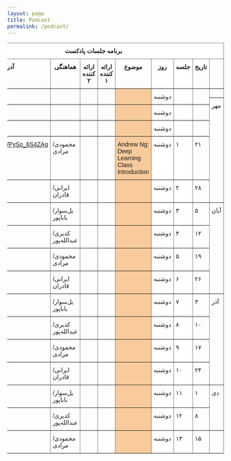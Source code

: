 ```yaml
---
layout: page
title: Podcast
permalink: /podcast/
---
```


<table dir=rtl style="border-collapse:collapse;border-spacing:0" class="tg"><thead><tr><th style="background-color:#FFF;border-color:inherit;border-style:solid;border-width:1px;font-family:Tahoma, Geneva, sans-serif !important;;font-size:14px;font-weight:bold;overflow:hidden;padding:10px 5px;text-align:center;vertical-align:top;word-break:normal" colspan="9"><span style="font-weight:bold;background-color:#FFF">برنامه جلسات پادکست</span></th></tr></thead><tbody><tr><td style="border-color:inherit;border-style:solid;border-width:1px;font-family:Tahoma, Geneva, sans-serif !important;;font-size:14px;overflow:hidden;padding:10px 5px;text-align:left;vertical-align:top;word-break:normal"></td><td style="border-color:inherit;border-style:solid;border-width:1px;font-family:Tahoma, Geneva, sans-serif !important;;font-size:14px;font-weight:bold;overflow:hidden;padding:10px 5px;text-align:center;vertical-align:top;word-break:normal"><span style="font-weight:bold">تاریخ</span></td><td style="background-color:#FFF;border-color:inherit;border-style:solid;border-width:1px;font-family:Tahoma, Geneva, sans-serif !important;;font-size:14px;font-weight:bold;overflow:hidden;padding:10px 5px;text-align:center;vertical-align:top;word-break:normal"><span style="font-weight:bold;background-color:#FFF">جلسه</span></td><td style="background-color:#FFF;border-color:inherit;border-style:solid;border-width:1px;font-family:Tahoma, Geneva, sans-serif !important;;font-size:14px;font-weight:bold;overflow:hidden;padding:10px 5px;text-align:center;vertical-align:top;word-break:normal"><span style="font-weight:bold;background-color:#FFF">روز</span></td><td style="border-color:inherit;border-style:solid;border-width:1px;font-family:Tahoma, Geneva, sans-serif !important;;font-size:14px;font-weight:bold;overflow:hidden;padding:10px 5px;text-align:center;vertical-align:top;word-break:normal"><span style="font-weight:bold">موضوع</span></td><td style="border-color:inherit;border-style:solid;border-width:1px;font-family:Tahoma, Geneva, sans-serif !important;;font-size:14px;font-weight:bold;overflow:hidden;padding:10px 5px;text-align:center;vertical-align:top;word-break:normal"><span style="font-weight:bold">ارائه کننده ۱</span></td><td style="border-color:inherit;border-style:solid;border-width:1px;font-family:Tahoma, Geneva, sans-serif !important;;font-size:14px;font-weight:bold;overflow:hidden;padding:10px 5px;text-align:center;vertical-align:top;word-break:normal"><span style="font-weight:bold">ارائه کننده ۲</span></td><td style="border-color:inherit;border-style:solid;border-width:1px;font-family:Tahoma, Geneva, sans-serif !important;;font-size:14px;font-weight:bold;overflow:hidden;padding:10px 5px;text-align:center;vertical-align:top;word-break:normal"><span style="font-weight:bold">هماهنگی</span></td><td style="border-color:inherit;border-style:solid;border-width:1px;font-family:Tahoma, Geneva, sans-serif !important;;font-size:14px;font-weight:bold;overflow:hidden;padding:10px 5px;text-align:center;vertical-align:top;word-break:normal"><span style="font-weight:bold">آدرس</span></td></tr><tr><td style="border-color:inherit;border-style:solid;border-width:1px;font-family:Tahoma, Geneva, sans-serif !important;;font-size:14px;overflow:hidden;padding:10px 5px;text-align:left;vertical-align:top;word-break:normal"></td><td style="border-color:inherit;border-style:solid;border-width:1px;font-family:Tahoma, Geneva, sans-serif !important;;font-size:14px;overflow:hidden;padding:10px 5px;text-align:left;vertical-align:top;word-break:normal" rowspan="2"></td><td style="background-color:#FFF;border-color:inherit;border-style:solid;border-width:1px;font-family:Tahoma, Geneva, sans-serif !important;;font-size:14px;overflow:hidden;padding:10px 5px;text-align:left;vertical-align:top;word-break:normal" rowspan="2"></td><td style="background-color:#FFF;border-color:inherit;border-style:solid;border-width:1px;font-family:Tahoma, Geneva, sans-serif !important;;font-size:14px;overflow:hidden;padding:10px 5px;text-align:left;vertical-align:top;word-break:normal" rowspan="2">دوشنبه</td><td style="background-color:#F9CB9C;border-color:inherit;border-style:solid;border-width:1px;font-family:Tahoma, Geneva, sans-serif !important;;font-size:14px;overflow:hidden;padding:10px 5px;text-align:left;vertical-align:top;word-break:normal" rowspan="2"></td><td style="border-color:inherit;border-style:solid;border-width:1px;font-family:Tahoma, Geneva, sans-serif !important;;font-size:14px;overflow:hidden;padding:10px 5px;text-align:left;vertical-align:top;word-break:normal" rowspan="2"></td><td style="border-color:inherit;border-style:solid;border-width:1px;font-family:Tahoma, Geneva, sans-serif !important;;font-size:14px;overflow:hidden;padding:10px 5px;text-align:left;vertical-align:top;word-break:normal" rowspan="2"></td><td style="border-color:inherit;border-style:solid;border-width:1px;font-family:Tahoma, Geneva, sans-serif !important;;font-size:14px;overflow:hidden;padding:10px 5px;text-align:left;vertical-align:top;word-break:normal" rowspan="2"></td><td style="border-color:inherit;border-style:solid;border-width:1px;font-family:Tahoma, Geneva, sans-serif !important;;font-size:14px;overflow:hidden;padding:10px 5px;text-align:left;vertical-align:top;word-break:normal" rowspan="2"></td></tr><tr><td style="border-color:inherit;border-style:solid;border-width:1px;font-family:Tahoma, Geneva, sans-serif !important;;font-size:14px;overflow:hidden;padding:10px 5px;text-align:left;vertical-align:top;word-break:normal" rowspan="9">مهر</td></tr><tr><td style="border-color:inherit;border-style:solid;border-width:1px;font-family:Tahoma, Geneva, sans-serif !important;;font-size:14px;overflow:hidden;padding:10px 5px;text-align:left;vertical-align:top;word-break:normal" rowspan="2"></td><td style="background-color:#FFF;border-color:inherit;border-style:solid;border-width:1px;font-family:Tahoma, Geneva, sans-serif !important;;font-size:14px;overflow:hidden;padding:10px 5px;text-align:left;vertical-align:top;word-break:normal" rowspan="2"></td><td style="background-color:#FFF;border-color:inherit;border-style:solid;border-width:1px;font-family:Tahoma, Geneva, sans-serif !important;;font-size:14px;overflow:hidden;padding:10px 5px;text-align:left;vertical-align:top;word-break:normal" rowspan="2">دوشنبه</td><td style="background-color:#F9CB9C;border-color:inherit;border-style:solid;border-width:1px;font-family:Tahoma, Geneva, sans-serif !important;;font-size:14px;overflow:hidden;padding:10px 5px;text-align:left;vertical-align:top;word-break:normal" rowspan="2"></td><td style="border-color:inherit;border-style:solid;border-width:1px;font-family:Tahoma, Geneva, sans-serif !important;;font-size:14px;overflow:hidden;padding:10px 5px;text-align:left;vertical-align:top;word-break:normal" rowspan="2"></td><td style="border-color:inherit;border-style:solid;border-width:1px;font-family:Tahoma, Geneva, sans-serif !important;;font-size:14px;overflow:hidden;padding:10px 5px;text-align:left;vertical-align:top;word-break:normal" rowspan="2"></td><td style="border-color:inherit;border-style:solid;border-width:1px;font-family:Tahoma, Geneva, sans-serif !important;;font-size:14px;overflow:hidden;padding:10px 5px;text-align:left;vertical-align:top;word-break:normal" rowspan="2"></td><td style="border-color:inherit;border-style:solid;border-width:1px;font-family:Tahoma, Geneva, sans-serif !important;;font-size:14px;overflow:hidden;padding:10px 5px;text-align:left;vertical-align:top;word-break:normal" rowspan="2"></td></tr><tr></tr><tr><td style="border-color:inherit;border-style:solid;border-width:1px;font-family:Tahoma, Geneva, sans-serif !important;;font-size:14px;overflow:hidden;padding:10px 5px;text-align:left;vertical-align:top;word-break:normal" rowspan="2"></td><td style="background-color:#FFF;border-color:inherit;border-style:solid;border-width:1px;font-family:Tahoma, Geneva, sans-serif !important;;font-size:14px;overflow:hidden;padding:10px 5px;text-align:left;vertical-align:top;word-break:normal" rowspan="2"></td><td style="background-color:#FFF;border-color:inherit;border-style:solid;border-width:1px;font-family:Tahoma, Geneva, sans-serif !important;;font-size:14px;overflow:hidden;padding:10px 5px;text-align:left;vertical-align:top;word-break:normal" rowspan="2">دوشنبه</td><td style="background-color:#F9CB9C;border-color:inherit;border-style:solid;border-width:1px;font-family:Tahoma, Geneva, sans-serif !important;;font-size:14px;overflow:hidden;padding:10px 5px;text-align:left;vertical-align:top;word-break:normal" rowspan="2"></td><td style="border-color:inherit;border-style:solid;border-width:1px;font-family:Tahoma, Geneva, sans-serif !important;;font-size:14px;overflow:hidden;padding:10px 5px;text-align:left;vertical-align:top;word-break:normal" rowspan="2"></td><td style="border-color:inherit;border-style:solid;border-width:1px;font-family:Tahoma, Geneva, sans-serif !important;;font-size:14px;overflow:hidden;padding:10px 5px;text-align:left;vertical-align:top;word-break:normal" rowspan="2"></td><td style="border-color:inherit;border-style:solid;border-width:1px;font-family:Tahoma, Geneva, sans-serif !important;;font-size:14px;overflow:hidden;padding:10px 5px;text-align:left;vertical-align:top;word-break:normal" rowspan="2"></td><td style="border-color:inherit;border-style:solid;border-width:1px;font-family:Tahoma, Geneva, sans-serif !important;;font-size:14px;overflow:hidden;padding:10px 5px;text-align:left;vertical-align:top;word-break:normal" rowspan="2"></td></tr><tr></tr><tr><td style="border-color:inherit;border-style:solid;border-width:1px;font-family:Tahoma, Geneva, sans-serif !important;;font-size:14px;overflow:hidden;padding:10px 5px;text-align:left;vertical-align:top;word-break:normal" rowspan="2">۲۱</td><td style="background-color:#FFF;border-color:inherit;border-style:solid;border-width:1px;font-family:Tahoma, Geneva, sans-serif !important;;font-size:14px;overflow:hidden;padding:10px 5px;text-align:left;vertical-align:top;word-break:normal" rowspan="2">۱</td><td style="background-color:#FFF;border-color:inherit;border-style:solid;border-width:1px;font-family:Tahoma, Geneva, sans-serif !important;;font-size:14px;overflow:hidden;padding:10px 5px;text-align:left;vertical-align:top;word-break:normal" rowspan="2">دوشنبه</td><td style="background-color:#F9CB9C;border-color:inherit;border-style:solid;border-width:1px;font-family:Tahoma, Geneva, sans-serif !important;;font-size:14px;overflow:hidden;padding:10px 5px;text-align:left;vertical-align:top;word-break:normal" rowspan="2">Andrew Ng: Deep Learning Class Introduction </td><td style="border-color:inherit;border-style:solid;border-width:1px;font-family:Tahoma, Geneva, sans-serif !important;;font-size:14px;overflow:hidden;padding:10px 5px;text-align:left;vertical-align:top;word-break:normal" rowspan="2"></td><td style="border-color:inherit;border-style:solid;border-width:1px;font-family:Tahoma, Geneva, sans-serif !important;;font-size:14px;overflow:hidden;padding:10px 5px;text-align:left;vertical-align:top;word-break:normal" rowspan="2"></td><td style="border-color:inherit;border-style:solid;border-width:1px;font-family:Tahoma, Geneva, sans-serif !important;;font-size:14px;overflow:hidden;padding:10px 5px;text-align:left;vertical-align:top;word-break:normal" rowspan="2">محمودی/مرادی</td><td style="border-color:inherit;border-style:solid;border-width:1px;color:#00E;font-family:Tahoma, Geneva, sans-serif !important;;font-size:14px;overflow:hidden;padding:10px 5px;text-align:center;text-decoration:underline;vertical-align:top;word-break:normal" rowspan="2"><a href="https://youtu.be/PySo_6S4ZAg">https://youtu.be/PySo_6S4ZAg</a></td></tr><tr></tr><tr><td style="border-color:inherit;border-style:solid;border-width:1px;font-family:Tahoma, Geneva, sans-serif !important;;font-size:14px;overflow:hidden;padding:10px 5px;text-align:left;vertical-align:top;word-break:normal" rowspan="2">۲۸</td><td style="background-color:#FFF;border-color:inherit;border-style:solid;border-width:1px;font-family:Tahoma, Geneva, sans-serif !important;;font-size:14px;overflow:hidden;padding:10px 5px;text-align:left;vertical-align:top;word-break:normal" rowspan="2">۲</td><td style="background-color:#FFF;border-color:inherit;border-style:solid;border-width:1px;font-family:Tahoma, Geneva, sans-serif !important;;font-size:14px;overflow:hidden;padding:10px 5px;text-align:left;vertical-align:top;word-break:normal" rowspan="2">دوشنبه</td><td style="background-color:#F9CB9C;border-color:inherit;border-style:solid;border-width:1px;font-family:Tahoma, Geneva, sans-serif !important;;font-size:14px;overflow:hidden;padding:10px 5px;text-align:left;vertical-align:top;word-break:normal" rowspan="2"></td><td style="border-color:inherit;border-style:solid;border-width:1px;font-family:Tahoma, Geneva, sans-serif !important;;font-size:14px;overflow:hidden;padding:10px 5px;text-align:left;vertical-align:top;word-break:normal" rowspan="2"></td><td style="border-color:inherit;border-style:solid;border-width:1px;font-family:Tahoma, Geneva, sans-serif !important;;font-size:14px;overflow:hidden;padding:10px 5px;text-align:left;vertical-align:top;word-break:normal" rowspan="2"></td><td style="border-color:inherit;border-style:solid;border-width:1px;font-family:Tahoma, Geneva, sans-serif !important;;font-size:14px;overflow:hidden;padding:10px 5px;text-align:left;vertical-align:top;word-break:normal" rowspan="2">ایرانی/قادران</td><td style="border-color:inherit;border-style:solid;border-width:1px;font-family:Tahoma, Geneva, sans-serif !important;;font-size:14px;overflow:hidden;padding:10px 5px;text-align:left;vertical-align:top;word-break:normal" rowspan="2"></td></tr><tr></tr><tr><td style="border-color:inherit;border-style:solid;border-width:1px;font-family:Tahoma, Geneva, sans-serif !important;;font-size:14px;overflow:hidden;padding:10px 5px;text-align:left;vertical-align:top;word-break:normal" rowspan="8">آبان</td><td style="border-color:inherit;border-style:solid;border-width:1px;font-family:Tahoma, Geneva, sans-serif !important;;font-size:14px;overflow:hidden;padding:10px 5px;text-align:left;vertical-align:top;word-break:normal" rowspan="2">۵</td><td style="background-color:#FFF;border-color:inherit;border-style:solid;border-width:1px;font-family:Tahoma, Geneva, sans-serif !important;;font-size:14px;overflow:hidden;padding:10px 5px;text-align:left;vertical-align:top;word-break:normal" rowspan="2">۳</td><td style="background-color:#FFF;border-color:inherit;border-style:solid;border-width:1px;font-family:Tahoma, Geneva, sans-serif !important;;font-size:14px;overflow:hidden;padding:10px 5px;text-align:left;vertical-align:top;word-break:normal" rowspan="2">دوشنبه</td><td style="background-color:#F9CB9C;border-color:inherit;border-style:solid;border-width:1px;font-family:Tahoma, Geneva, sans-serif !important;;font-size:14px;overflow:hidden;padding:10px 5px;text-align:left;vertical-align:top;word-break:normal" rowspan="2"></td><td style="border-color:inherit;border-style:solid;border-width:1px;font-family:Tahoma, Geneva, sans-serif !important;;font-size:14px;overflow:hidden;padding:10px 5px;text-align:left;vertical-align:top;word-break:normal" rowspan="2"></td><td style="border-color:inherit;border-style:solid;border-width:1px;font-family:Tahoma, Geneva, sans-serif !important;;font-size:14px;overflow:hidden;padding:10px 5px;text-align:left;vertical-align:top;word-break:normal" rowspan="2"></td><td style="border-color:inherit;border-style:solid;border-width:1px;font-family:Tahoma, Geneva, sans-serif !important;;font-size:14px;overflow:hidden;padding:10px 5px;text-align:left;vertical-align:top;word-break:normal" rowspan="2">یل‌سوار/باباپور</td><td style="border-color:inherit;border-style:solid;border-width:1px;font-family:Tahoma, Geneva, sans-serif !important;;font-size:14px;overflow:hidden;padding:10px 5px;text-align:left;vertical-align:top;word-break:normal" rowspan="2"></td></tr><tr></tr><tr><td style="border-color:inherit;border-style:solid;border-width:1px;font-family:Tahoma, Geneva, sans-serif !important;;font-size:14px;overflow:hidden;padding:10px 5px;text-align:left;vertical-align:top;word-break:normal" rowspan="2">۱۲</td><td style="background-color:#FFF;border-color:inherit;border-style:solid;border-width:1px;font-family:Tahoma, Geneva, sans-serif !important;;font-size:14px;overflow:hidden;padding:10px 5px;text-align:left;vertical-align:top;word-break:normal" rowspan="2">۴</td><td style="background-color:#FFF;border-color:inherit;border-style:solid;border-width:1px;font-family:Tahoma, Geneva, sans-serif !important;;font-size:14px;overflow:hidden;padding:10px 5px;text-align:left;vertical-align:top;word-break:normal" rowspan="2">دوشنبه</td><td style="background-color:#F9CB9C;border-color:inherit;border-style:solid;border-width:1px;font-family:Tahoma, Geneva, sans-serif !important;;font-size:14px;overflow:hidden;padding:10px 5px;text-align:left;vertical-align:top;word-break:normal" rowspan="2"></td><td style="border-color:inherit;border-style:solid;border-width:1px;font-family:Tahoma, Geneva, sans-serif !important;;font-size:14px;overflow:hidden;padding:10px 5px;text-align:left;vertical-align:top;word-break:normal" rowspan="2"></td><td style="border-color:inherit;border-style:solid;border-width:1px;font-family:Tahoma, Geneva, sans-serif !important;;font-size:14px;overflow:hidden;padding:10px 5px;text-align:left;vertical-align:top;word-break:normal" rowspan="2"></td><td style="border-color:inherit;border-style:solid;border-width:1px;font-family:Tahoma, Geneva, sans-serif !important;;font-size:14px;overflow:hidden;padding:10px 5px;text-align:left;vertical-align:top;word-break:normal" rowspan="2">کدیری/عبدالله‌پور</td><td style="border-color:inherit;border-style:solid;border-width:1px;font-family:Tahoma, Geneva, sans-serif !important;;font-size:14px;overflow:hidden;padding:10px 5px;text-align:left;vertical-align:top;word-break:normal" rowspan="2"></td></tr><tr></tr><tr><td style="border-color:inherit;border-style:solid;border-width:1px;font-family:Tahoma, Geneva, sans-serif !important;;font-size:14px;overflow:hidden;padding:10px 5px;text-align:left;vertical-align:top;word-break:normal" rowspan="2">۱۹</td><td style="background-color:#FFF;border-color:inherit;border-style:solid;border-width:1px;font-family:Tahoma, Geneva, sans-serif !important;;font-size:14px;overflow:hidden;padding:10px 5px;text-align:left;vertical-align:top;word-break:normal" rowspan="2">۵</td><td style="background-color:#FFF;border-color:inherit;border-style:solid;border-width:1px;font-family:Tahoma, Geneva, sans-serif !important;;font-size:14px;overflow:hidden;padding:10px 5px;text-align:left;vertical-align:top;word-break:normal" rowspan="2">دوشنبه</td><td style="background-color:#F9CB9C;border-color:inherit;border-style:solid;border-width:1px;font-family:Tahoma, Geneva, sans-serif !important;;font-size:14px;overflow:hidden;padding:10px 5px;text-align:left;vertical-align:top;word-break:normal" rowspan="2"></td><td style="border-color:inherit;border-style:solid;border-width:1px;font-family:Tahoma, Geneva, sans-serif !important;;font-size:14px;overflow:hidden;padding:10px 5px;text-align:left;vertical-align:top;word-break:normal" rowspan="2"></td><td style="border-color:inherit;border-style:solid;border-width:1px;font-family:Tahoma, Geneva, sans-serif !important;;font-size:14px;overflow:hidden;padding:10px 5px;text-align:left;vertical-align:top;word-break:normal" rowspan="2"></td><td style="border-color:inherit;border-style:solid;border-width:1px;font-family:Tahoma, Geneva, sans-serif !important;;font-size:14px;overflow:hidden;padding:10px 5px;text-align:left;vertical-align:top;word-break:normal" rowspan="2">محمودی/مرادی</td><td style="border-color:inherit;border-style:solid;border-width:1px;font-family:Tahoma, Geneva, sans-serif !important;;font-size:14px;overflow:hidden;padding:10px 5px;text-align:left;vertical-align:top;word-break:normal" rowspan="2"></td></tr><tr></tr><tr><td style="border-color:inherit;border-style:solid;border-width:1px;font-family:Tahoma, Geneva, sans-serif !important;;font-size:14px;overflow:hidden;padding:10px 5px;text-align:left;vertical-align:top;word-break:normal" rowspan="2">۲۶</td><td style="background-color:#FFF;border-color:inherit;border-style:solid;border-width:1px;font-family:Tahoma, Geneva, sans-serif !important;;font-size:14px;overflow:hidden;padding:10px 5px;text-align:left;vertical-align:top;word-break:normal" rowspan="2">۶</td><td style="background-color:#FFF;border-color:inherit;border-style:solid;border-width:1px;font-family:Tahoma, Geneva, sans-serif !important;;font-size:14px;overflow:hidden;padding:10px 5px;text-align:left;vertical-align:top;word-break:normal" rowspan="2">دوشنبه</td><td style="background-color:#F9CB9C;border-color:inherit;border-style:solid;border-width:1px;font-family:Tahoma, Geneva, sans-serif !important;;font-size:14px;overflow:hidden;padding:10px 5px;text-align:left;vertical-align:top;word-break:normal" rowspan="2"></td><td style="border-color:inherit;border-style:solid;border-width:1px;font-family:Tahoma, Geneva, sans-serif !important;;font-size:14px;overflow:hidden;padding:10px 5px;text-align:left;vertical-align:top;word-break:normal" rowspan="2"></td><td style="border-color:inherit;border-style:solid;border-width:1px;font-family:Tahoma, Geneva, sans-serif !important;;font-size:14px;overflow:hidden;padding:10px 5px;text-align:left;vertical-align:top;word-break:normal" rowspan="2"></td><td style="border-color:inherit;border-style:solid;border-width:1px;font-family:Tahoma, Geneva, sans-serif !important;;font-size:14px;overflow:hidden;padding:10px 5px;text-align:left;vertical-align:top;word-break:normal" rowspan="2">ایرانی/قادران</td><td style="border-color:inherit;border-style:solid;border-width:1px;font-family:Tahoma, Geneva, sans-serif !important;;font-size:14px;overflow:hidden;padding:10px 5px;text-align:left;vertical-align:top;word-break:normal" rowspan="2"></td></tr><tr></tr><tr><td style="border-color:inherit;border-style:solid;border-width:1px;font-family:Tahoma, Geneva, sans-serif !important;;font-size:14px;overflow:hidden;padding:10px 5px;text-align:left;vertical-align:top;word-break:normal" rowspan="9">آذر</td><td style="border-color:inherit;border-style:solid;border-width:1px;font-family:Tahoma, Geneva, sans-serif !important;;font-size:14px;overflow:hidden;padding:10px 5px;text-align:left;vertical-align:top;word-break:normal" rowspan="2">۳</td><td style="background-color:#FFF;border-color:inherit;border-style:solid;border-width:1px;font-family:Tahoma, Geneva, sans-serif !important;;font-size:14px;overflow:hidden;padding:10px 5px;text-align:left;vertical-align:top;word-break:normal" rowspan="2">۷</td><td style="background-color:#FFF;border-color:inherit;border-style:solid;border-width:1px;font-family:Tahoma, Geneva, sans-serif !important;;font-size:14px;overflow:hidden;padding:10px 5px;text-align:left;vertical-align:top;word-break:normal" rowspan="2">دوشنبه</td><td style="background-color:#F9CB9C;border-color:inherit;border-style:solid;border-width:1px;font-family:Tahoma, Geneva, sans-serif !important;;font-size:14px;overflow:hidden;padding:10px 5px;text-align:left;vertical-align:top;word-break:normal" rowspan="2"></td><td style="border-color:inherit;border-style:solid;border-width:1px;font-family:Tahoma, Geneva, sans-serif !important;;font-size:14px;overflow:hidden;padding:10px 5px;text-align:left;vertical-align:top;word-break:normal" rowspan="2"></td><td style="border-color:inherit;border-style:solid;border-width:1px;font-family:Tahoma, Geneva, sans-serif !important;;font-size:14px;overflow:hidden;padding:10px 5px;text-align:left;vertical-align:top;word-break:normal" rowspan="2"></td><td style="border-color:inherit;border-style:solid;border-width:1px;font-family:Tahoma, Geneva, sans-serif !important;;font-size:14px;overflow:hidden;padding:10px 5px;text-align:left;vertical-align:top;word-break:normal" rowspan="2">یل‌سوار/باباپور</td><td style="border-color:inherit;border-style:solid;border-width:1px;font-family:Tahoma, Geneva, sans-serif !important;;font-size:14px;overflow:hidden;padding:10px 5px;text-align:left;vertical-align:top;word-break:normal" rowspan="2"></td></tr><tr></tr><tr><td style="border-color:inherit;border-style:solid;border-width:1px;font-family:Tahoma, Geneva, sans-serif !important;;font-size:14px;overflow:hidden;padding:10px 5px;text-align:left;vertical-align:top;word-break:normal" rowspan="2">۱۰</td><td style="background-color:#FFF;border-color:inherit;border-style:solid;border-width:1px;font-family:Tahoma, Geneva, sans-serif !important;;font-size:14px;overflow:hidden;padding:10px 5px;text-align:left;vertical-align:top;word-break:normal" rowspan="2">۸</td><td style="background-color:#FFF;border-color:inherit;border-style:solid;border-width:1px;font-family:Tahoma, Geneva, sans-serif !important;;font-size:14px;overflow:hidden;padding:10px 5px;text-align:left;vertical-align:top;word-break:normal" rowspan="2">دوشنبه</td><td style="background-color:#F9CB9C;border-color:inherit;border-style:solid;border-width:1px;font-family:Tahoma, Geneva, sans-serif !important;;font-size:14px;overflow:hidden;padding:10px 5px;text-align:left;vertical-align:top;word-break:normal" rowspan="2"></td><td style="border-color:inherit;border-style:solid;border-width:1px;font-family:Tahoma, Geneva, sans-serif !important;;font-size:14px;overflow:hidden;padding:10px 5px;text-align:left;vertical-align:top;word-break:normal" rowspan="2"></td><td style="border-color:inherit;border-style:solid;border-width:1px;font-family:Tahoma, Geneva, sans-serif !important;;font-size:14px;overflow:hidden;padding:10px 5px;text-align:left;vertical-align:top;word-break:normal" rowspan="2"></td><td style="border-color:inherit;border-style:solid;border-width:1px;font-family:Tahoma, Geneva, sans-serif !important;;font-size:14px;overflow:hidden;padding:10px 5px;text-align:left;vertical-align:top;word-break:normal" rowspan="2">کدیری/عبدالله‌پور</td><td style="border-color:inherit;border-style:solid;border-width:1px;font-family:Tahoma, Geneva, sans-serif !important;;font-size:14px;overflow:hidden;padding:10px 5px;text-align:left;vertical-align:top;word-break:normal" rowspan="2"></td></tr><tr></tr><tr><td style="border-color:inherit;border-style:solid;border-width:1px;font-family:Tahoma, Geneva, sans-serif !important;;font-size:14px;overflow:hidden;padding:10px 5px;text-align:left;vertical-align:top;word-break:normal" rowspan="2">۱۷</td><td style="background-color:#FFF;border-color:inherit;border-style:solid;border-width:1px;font-family:Tahoma, Geneva, sans-serif !important;;font-size:14px;overflow:hidden;padding:10px 5px;text-align:left;vertical-align:top;word-break:normal" rowspan="2">۹</td><td style="background-color:#FFF;border-color:inherit;border-style:solid;border-width:1px;font-family:Tahoma, Geneva, sans-serif !important;;font-size:14px;overflow:hidden;padding:10px 5px;text-align:left;vertical-align:top;word-break:normal" rowspan="2">دوشنبه</td><td style="background-color:#F9CB9C;border-color:inherit;border-style:solid;border-width:1px;font-family:Tahoma, Geneva, sans-serif !important;;font-size:14px;overflow:hidden;padding:10px 5px;text-align:left;vertical-align:top;word-break:normal" rowspan="2"></td><td style="border-color:inherit;border-style:solid;border-width:1px;font-family:Tahoma, Geneva, sans-serif !important;;font-size:14px;overflow:hidden;padding:10px 5px;text-align:left;vertical-align:top;word-break:normal" rowspan="2"></td><td style="border-color:inherit;border-style:solid;border-width:1px;font-family:Tahoma, Geneva, sans-serif !important;;font-size:14px;overflow:hidden;padding:10px 5px;text-align:left;vertical-align:top;word-break:normal" rowspan="2"></td><td style="border-color:inherit;border-style:solid;border-width:1px;font-family:Tahoma, Geneva, sans-serif !important;;font-size:14px;overflow:hidden;padding:10px 5px;text-align:left;vertical-align:top;word-break:normal" rowspan="2">محمودی/مرادی</td><td style="border-color:inherit;border-style:solid;border-width:1px;font-family:Tahoma, Geneva, sans-serif !important;;font-size:14px;overflow:hidden;padding:10px 5px;text-align:left;vertical-align:top;word-break:normal" rowspan="2"></td></tr><tr></tr><tr><td style="border-color:inherit;border-style:solid;border-width:1px;font-family:Tahoma, Geneva, sans-serif !important;;font-size:14px;overflow:hidden;padding:10px 5px;text-align:left;vertical-align:top;word-break:normal" rowspan="2">۲۴</td><td style="background-color:#FFF;border-color:inherit;border-style:solid;border-width:1px;font-family:Tahoma, Geneva, sans-serif !important;;font-size:14px;overflow:hidden;padding:10px 5px;text-align:left;vertical-align:top;word-break:normal" rowspan="2">۱۰</td><td style="background-color:#FFF;border-color:inherit;border-style:solid;border-width:1px;font-family:Tahoma, Geneva, sans-serif !important;;font-size:14px;overflow:hidden;padding:10px 5px;text-align:left;vertical-align:top;word-break:normal" rowspan="2">دوشنبه</td><td style="background-color:#F9CB9C;border-color:inherit;border-style:solid;border-width:1px;font-family:Tahoma, Geneva, sans-serif !important;;font-size:14px;overflow:hidden;padding:10px 5px;text-align:left;vertical-align:top;word-break:normal" rowspan="2"></td><td style="border-color:inherit;border-style:solid;border-width:1px;font-family:Tahoma, Geneva, sans-serif !important;;font-size:14px;overflow:hidden;padding:10px 5px;text-align:left;vertical-align:top;word-break:normal" rowspan="2"></td><td style="border-color:inherit;border-style:solid;border-width:1px;font-family:Tahoma, Geneva, sans-serif !important;;font-size:14px;overflow:hidden;padding:10px 5px;text-align:left;vertical-align:top;word-break:normal" rowspan="2"></td><td style="border-color:inherit;border-style:solid;border-width:1px;font-family:Tahoma, Geneva, sans-serif !important;;font-size:14px;overflow:hidden;padding:10px 5px;text-align:left;vertical-align:top;word-break:normal" rowspan="2">ایرانی/قادران</td><td style="border-color:inherit;border-style:solid;border-width:1px;font-family:Tahoma, Geneva, sans-serif !important;;font-size:14px;overflow:hidden;padding:10px 5px;text-align:left;vertical-align:top;word-break:normal" rowspan="2"></td></tr><tr></tr><tr><td style="border-color:inherit;border-style:solid;border-width:1px;font-family:Tahoma, Geneva, sans-serif !important;;font-size:14px;overflow:hidden;padding:10px 5px;text-align:left;vertical-align:top;word-break:normal" rowspan="2">۱</td><td style="background-color:#FFF;border-color:inherit;border-style:solid;border-width:1px;font-family:Tahoma, Geneva, sans-serif !important;;font-size:14px;overflow:hidden;padding:10px 5px;text-align:left;vertical-align:top;word-break:normal" rowspan="2">۱۱</td><td style="background-color:#FFF;border-color:inherit;border-style:solid;border-width:1px;font-family:Tahoma, Geneva, sans-serif !important;;font-size:14px;overflow:hidden;padding:10px 5px;text-align:left;vertical-align:top;word-break:normal" rowspan="2">دوشنبه</td><td style="background-color:#F9CB9C;border-color:inherit;border-style:solid;border-width:1px;font-family:Tahoma, Geneva, sans-serif !important;;font-size:14px;overflow:hidden;padding:10px 5px;text-align:left;vertical-align:top;word-break:normal" rowspan="2"></td><td style="border-color:inherit;border-style:solid;border-width:1px;font-family:Tahoma, Geneva, sans-serif !important;;font-size:14px;overflow:hidden;padding:10px 5px;text-align:left;vertical-align:top;word-break:normal" rowspan="2"></td><td style="border-color:inherit;border-style:solid;border-width:1px;font-family:Tahoma, Geneva, sans-serif !important;;font-size:14px;overflow:hidden;padding:10px 5px;text-align:left;vertical-align:top;word-break:normal" rowspan="2"></td><td style="border-color:inherit;border-style:solid;border-width:1px;font-family:Tahoma, Geneva, sans-serif !important;;font-size:14px;overflow:hidden;padding:10px 5px;text-align:left;vertical-align:top;word-break:normal" rowspan="2">یل‌سوار/باباپور</td><td style="border-color:inherit;border-style:solid;border-width:1px;font-family:Tahoma, Geneva, sans-serif !important;;font-size:14px;overflow:hidden;padding:10px 5px;text-align:left;vertical-align:top;word-break:normal" rowspan="2"></td></tr><tr><td style="border-color:inherit;border-style:solid;border-width:1px;font-family:Tahoma, Geneva, sans-serif !important;;font-size:14px;overflow:hidden;padding:10px 5px;text-align:left;vertical-align:top;word-break:normal" rowspan="4">دی</td></tr><tr><td style="border-color:inherit;border-style:solid;border-width:1px;font-family:Tahoma, Geneva, sans-serif !important;;font-size:14px;overflow:hidden;padding:10px 5px;text-align:left;vertical-align:top;word-break:normal" rowspan="2">۸</td><td style="background-color:#FFF;border-color:inherit;border-style:solid;border-width:1px;font-family:Tahoma, Geneva, sans-serif !important;;font-size:14px;overflow:hidden;padding:10px 5px;text-align:left;vertical-align:top;word-break:normal" rowspan="2">۱۲</td><td style="background-color:#FFF;border-color:inherit;border-style:solid;border-width:1px;font-family:Tahoma, Geneva, sans-serif !important;;font-size:14px;overflow:hidden;padding:10px 5px;text-align:left;vertical-align:top;word-break:normal" rowspan="2">دوشنبه</td><td style="background-color:#F9CB9C;border-color:inherit;border-style:solid;border-width:1px;font-family:Tahoma, Geneva, sans-serif !important;;font-size:14px;overflow:hidden;padding:10px 5px;text-align:left;vertical-align:top;word-break:normal" rowspan="2"></td><td style="border-color:inherit;border-style:solid;border-width:1px;font-family:Tahoma, Geneva, sans-serif !important;;font-size:14px;overflow:hidden;padding:10px 5px;text-align:left;vertical-align:top;word-break:normal" rowspan="2"></td><td style="border-color:inherit;border-style:solid;border-width:1px;font-family:Tahoma, Geneva, sans-serif !important;;font-size:14px;overflow:hidden;padding:10px 5px;text-align:left;vertical-align:top;word-break:normal" rowspan="2"></td><td style="border-color:inherit;border-style:solid;border-width:1px;font-family:Tahoma, Geneva, sans-serif !important;;font-size:14px;overflow:hidden;padding:10px 5px;text-align:left;vertical-align:top;word-break:normal" rowspan="2">کدیری/عبدالله‌پور</td><td style="border-color:inherit;border-style:solid;border-width:1px;font-family:Tahoma, Geneva, sans-serif !important;;font-size:14px;overflow:hidden;padding:10px 5px;text-align:left;vertical-align:top;word-break:normal" rowspan="2"></td></tr><tr></tr><tr><td style="border-color:inherit;border-style:solid;border-width:1px;font-family:Tahoma, Geneva, sans-serif !important;;font-size:14px;overflow:hidden;padding:10px 5px;text-align:left;vertical-align:top;word-break:normal" rowspan="2">۱۵</td><td style="background-color:#FFF;border-color:inherit;border-style:solid;border-width:1px;font-family:Tahoma, Geneva, sans-serif !important;;font-size:14px;overflow:hidden;padding:10px 5px;text-align:left;vertical-align:top;word-break:normal" rowspan="2">۱۳</td><td style="background-color:#FFF;border-color:inherit;border-style:solid;border-width:1px;font-family:Tahoma, Geneva, sans-serif !important;;font-size:14px;overflow:hidden;padding:10px 5px;text-align:left;vertical-align:top;word-break:normal" rowspan="2">دوشنبه</td><td style="background-color:#F9CB9C;border-color:inherit;border-style:solid;border-width:1px;font-family:Tahoma, Geneva, sans-serif !important;;font-size:14px;overflow:hidden;padding:10px 5px;text-align:left;vertical-align:top;word-break:normal" rowspan="2"></td><td style="border-color:inherit;border-style:solid;border-width:1px;font-family:Tahoma, Geneva, sans-serif !important;;font-size:14px;overflow:hidden;padding:10px 5px;text-align:left;vertical-align:top;word-break:normal" rowspan="2"></td><td style="border-color:inherit;border-style:solid;border-width:1px;font-family:Tahoma, Geneva, sans-serif !important;;font-size:14px;overflow:hidden;padding:10px 5px;text-align:left;vertical-align:top;word-break:normal" rowspan="2"></td><td style="border-color:inherit;border-style:solid;border-width:1px;font-family:Tahoma, Geneva, sans-serif !important;;font-size:14px;overflow:hidden;padding:10px 5px;text-align:left;vertical-align:top;word-break:normal" rowspan="2">محمودی/مرادی</td><td style="border-color:inherit;border-style:solid;border-width:1px;font-family:Tahoma, Geneva, sans-serif !important;;font-size:14px;overflow:hidden;padding:10px 5px;text-align:left;vertical-align:top;word-break:normal" rowspan="2"></td></tr><tr><td style="border-color:inherit;border-style:solid;border-width:1px;font-family:Tahoma, Geneva, sans-serif !important;;font-size:14px;overflow:hidden;padding:10px 5px;text-align:left;vertical-align:top;word-break:normal"></td></tr></tbody></table>
